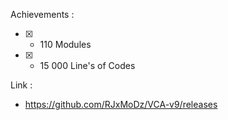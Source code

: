 Achievements :

- [x] + 110 Modules

- [x] + 15 000 Line's of Codes

Link :

- https://github.com/RJxMoDz/VCA-v9/releases
